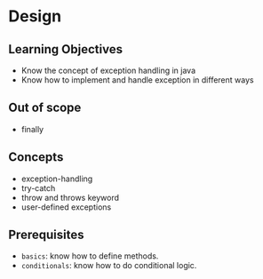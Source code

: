 # Design

## Learning Objectives

* Know the concept of exception handling in java
* Know how to implement and handle exception in different ways

## Out of scope 

* finally

## Concepts

* exception-handling
* try-catch
* throw and throws keyword
* user-defined exceptions

## Prerequisites

* `basics`: know how to define methods.
* `conditionals`: know how to do conditional logic.

